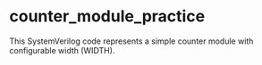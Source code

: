 # counter_module_practice
This SystemVerilog code represents a simple counter module with configurable width (WIDTH).
